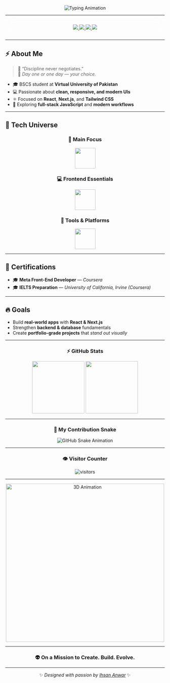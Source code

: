 <!-- 💫 Final Cyber-3D GitHub Profile README for Ihsan Anwar -->

<div align="center">

<img src="https://readme-typing-svg.herokuapp.com?font=Orbitron&size=32&duration=2800&pause=1000&color=00FFFF&center=true&vCenter=true&width=800&lines=I'm+Ihsan+Anwar;🚀+Frontend+Developer;React+%7C+Next.js+%7C+Tailwind;Always+Learning+%F0%9F%8C%B1" alt="Typing Animation" />

</div>

---

<div align="center" style="backdrop-filter: blur(12px); background: rgba(255,255,255,0.05); border-radius: 20px; padding: 15px;">

<a href="https://main-portfolio-seven-wine.vercel.app/" target="_blank">
  <img src="https://img.shields.io/badge/🌐_Portfolio-000000?style=for-the-badge&logo=vercel&logoColor=white" />
</a>
<a href="mailto:ihsan.anwar4321@gmail.com" target="_blank">
  <img src="https://img.shields.io/badge/📧_Email-D14836?style=for-the-badge&logo=gmail&logoColor=white" />
</a>
<a href="https://www.linkedin.com/in/ihsan-anwar-243964353/" target="_blank">
  <img src="https://img.shields.io/badge/💼_LinkedIn-0077B5?style=for-the-badge&logo=linkedin&logoColor=white" />
</a>
<a href="https://github.com/IHSAN-ANWAR" target="_blank">
  <img src="https://img.shields.io/badge/🖤_GitHub-181717?style=for-the-badge&logo=github&logoColor=white" />
</a>

</div>

---

## ⚡ About Me

> 💬 “Discipline never negotiates.”  
> 🚀 *Day one or one day — your choice.*

- 🎓 BSCS student at **Virtual University of Pakistan**  
- 💻 Passionate about **clean, responsive, and modern UIs**  
- ⚛️ Focused on **React**, **Next.js**, and **Tailwind CSS**  
- 🧠 Exploring **full-stack JavaScript** and **modern workflows**

---

## 🧠 Tech Universe

<div align="center">

### 🚀 Main Focus  
<img src="https://skillicons.dev/icons?i=nextjs,react,tailwind" height="65" />

### 💻 Frontend Essentials  
<img src="https://skillicons.dev/icons?i=html,css,js" height="65" />

### 🧰 Tools & Platforms  
<img src="https://skillicons.dev/icons?i=git,github,vscode,vercel" height="65" />

</div>

---

## 🧾 Certifications
- 🎓 **Meta Front-End Developer** — *Coursera*  
- 🎓 **IELTS Preparation** — *University of California, Irvine (Coursera)*  

---

## 🔥 Goals
- Build **real-world apps** with **React & Next.js**  
- Strengthen **backend & database** fundamentals  
- Create **portfolio-grade projects** that *stand out visually*  

---

<div align="center">

### ⚡ GitHub Stats

<img src="https://github-readme-stats.vercel.app/api?username=IHSAN-ANWAR&show_icons=true&theme=radical&hide_border=true&bg_color=0D1117&title_color=00FFFF&icon_color=00FFFF" height="165" />
<img src="https://github-readme-stats.vercel.app/api/top-langs/?username=IHSAN-ANWAR&layout=compact&theme=radical&hide_border=true&bg_color=0D1117&title_color=00FFFF" height="165" />

</div>

---

<div align="center">

### 🐍 My Contribution Snake  
![GitHub Snake Animation](https://raw.githubusercontent.com/IHSAN-ANWAR/IHSAN-ANWAR/output/github-contribution-grid-snake.svg)

</div>

---

<div align="center">

### 👁️ Visitor Counter  
![visitors](https://visitor-badge.laobi.icu/badge?page_id=IHSAN-ANWAR)

</div>

---

<div align="center">
  <img src="https://github.com/IHSAN-ANWAR/IHSAN-ANWAR/assets/yourimage.gif" width="500" alt="3D Animation" />
</div>

---

<h3 align="center">👽 On a Mission to Create. Build. Evolve.</h3>

---

<div align="center">

✨ *Designed with passion by [Ihsan Anwar](https://main-portfolio-seven-wine.vercel.app/)* ✨

</div>

